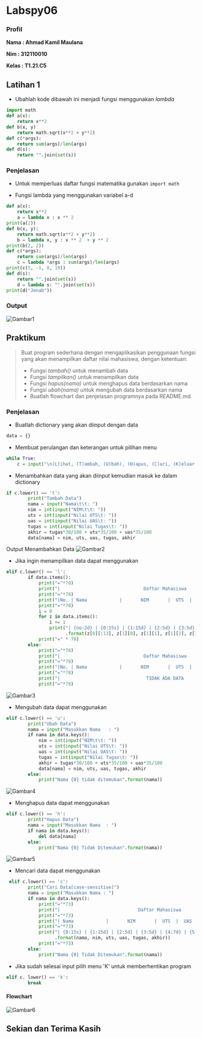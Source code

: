 # Labspy06

### Profil
__Nama  : Ahmad Kamil Maulana__

__Nim   : 312110010__

__Kelas : T1.21.C5__

## Latihan 1
- Ubahlah kode dibawah ini menjadi fungsi menggunakan *lambda*

```py
import math
def a(x):
    return x**2
def b(x, y)
    return math.sqrt(x**2 + y**2)  
def c(*args):
    return sum(args)/len(args)
def d(s):
    return "".join(set(s))
```

### Penjelasan
- Untuk memperluas daftar fungsi matematika gunakan `import math`

- Fungsi lambda yang menggunakan variabel a-d
```py
def a(x):
    return x**2
    a = lambda x : x ** 2
print(a(2))
def b(x, y):
    return math.sqrt(x**2 + y**2)
    b = lambda x, y : x ** 2  + y ** 2
print(b(2, 2))
def c(*args):
    return sum(args)/len(args)
    c = lambda *args : sum(args)/len(args)
print(c(5, -1, 8, 19))
def d(s):
    return "".join(set(s))
    d = lambda s: "".join(set(s))
print(d("Jenab"))
```

### Output
![Gambar1](Ss/ss1.png)


## Praktikum
> Buat program sederhana dengan mengaplikasikan penggunaan fungsi yang akan menampilkan daftar nilai mahasiswa, dengan ketentuan:
> - Fungsi *tambah()* untuk menambah data
> - Fungsi *tampilkan()* untuk menampilkan data
> - Fungsi *hapus(nama)* untuk menghapus data berdasarkan nama
> - Fungsi *ubah(nama)* untuk mengubah data berdasarkan nama
> - Buatlah flowchart dan penjelasan programnya pada README.md
### Penjelasan
- Buatlah dictionary yang akan diinput dengan data
```py
data = {}
```

- Membuat perulangan dan keterangan untuk pilihan menu
```py
while True:
    c = input("\n(L)ihat, (T)ambah, (U)bah), (H)apus, (C)ari, (K)eluar: ")
```

- Menambahkan data yang akan diinput kemudian masuk ke dalam dictionary
```py
if c.lower() == 't':
        print("Tambah Data")
        nama = input("Nama\t\t: ")
        nim = int(input("NIM\t\t: "))
        uts = int(input("Nilai UTS\t: "))
        uas = int(input("Nilai UAS\t: "))
        tugas = int(input("Nilai Tugas\t: "))
        akhir = tugas*30/100 + uts*35/100 + uas*35/100
        data[nama] = nim, uts, uas, tugas, akhir
```

Output Menambahkan Data
![Gambar2](Ss/ss2.png)

- Jika ingin menampilkan data dapat menggunakan
```py
elif c.lower() == 'l':
        if data.items():
            print("="*78)
            print("|                               Daftar Mahasiswa                             |")
            print("="*78)
            print("|No. | Nama            |       NIM       |  UTS  |  UAS  |  Tugas  |  Akhir  |")
            print("="*78)
            i = 0
            for z in data.items():
                i += 1
                print("| {no:2d} | {0:15s} | {1:15d} | {2:5d} | {3:5d} | {4:7d} | {5:7.2f} |"
                      .format(z[0][:13], z[1][0], z[1][1], z[1][2], z[1][3], z[1][4], no=i))
            print("=" * 78)
        else:
            print("="*78)
            print("|                               Daftar Mahasiswa                             |")
            print("="*78)
            print("|No. | Nama            |       NIM       |  UTS  |  UAS  |  Tugas  |  Akhir  |")
            print("="*78)
            print("|                                TIDAK ADA DATA                              |")
            print("="*78)
```

![Gambar3](Ss/ss3.png)

- Mengubah data dapat menggunakan 
```py
elif c.lower() == 'u':
        print("Ubah Data")
        nama = input("Masukkan Nama   : ")
        if nama in data.keys():
            nim = int(input("NIM\t\t: "))
            uts = int(input("Nilai UTS\t: "))
            uas = int(input("Nilai UAS\t: "))
            tugas = int(input("Nilai Tugas\t: "))
            akhir = tugas*30/100 + uts*35/100 + uas*35/100
            data[nama] = nim, uts, uas, tugas, akhir
        else:
            print("Nama {0} tidak ditemukan".format(nama))
```

![Gambar4](Ss/ss4.png)

- Menghapus data dapat menggunakan
```py
elif c.lower() == 'h':
        print("Hapus Data")
        nama = input("Masukkan Nama  : ")
        if nama in data.keys():
            del data[nama]
        else:
            print("Nama {0} Tidak Ditemukan".format(nama))
```

![Gambar5](Ss/ss5.png)

- Mencari data dapat menggunakan
```py
 elif c.lower() == 'c':
        print("Cari Data[case-sensitive]")
        nama = input("Masukkan Nama : ")
        if nama in data.keys():
            print("="*73)
            print("|                             Daftar Mahasiswa                          |")
            print("="*73)
            print("| Nama            |       NIM       |  UTS  |  UAS  |  Tugas  |  Akhir  |")
            print("="*73)
            print("| {0:15s} | {1:15d} | {2:5d} | {3:5d} | {4:7d} | {5:7.2f} |"
                  .format(nama, nim, uts, uas, tugas, akhir))
            print("="*73)
        else:
            print("Nama {0} Tidak Ditemukan".format(nama))
```

- Jika sudah selesai input pilih menu 'K' untuk memberhentikan program
```py
elif c. lower() == 'k':
        break
```

#### Flowchart
![Gambar6](Ss/Flowchart.png)

## Sekian dan Terima Kasih